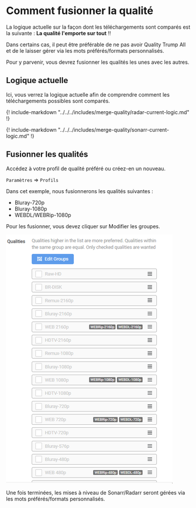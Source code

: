 # Comment fusionner la qualité

La logique actuelle sur la façon dont les téléchargements sont comparés est la suivante : **La qualité l'emporte sur tout** :bangbang:

Dans certains cas, il peut être préférable de ne pas avoir Quality Trump All et de le laisser gérer via les mots préférés/formats personnalisés.

Pour y parvenir, vous devrez fusionner les qualités les unes avec les autres.

## Logique actuelle

Ici, vous verrez la logique actuelle afin de comprendre comment les téléchargements possibles sont comparés.

{! include-markdown "../../../includes/merge-quality/radar-current-logic.md" !}
<!-- --8<-- "includes/merge-quality/radar-current-logic.md" -->

{! include-markdown "../../../includes/merge-quality/sonarr-current-logic.md" !}
<!-- --8<-- "includes/merge-quality/sonarr-current-logic.md" -->

## Fusionner les qualités

Accédez à votre profil de qualité préféré ou créez-en un nouveau.

`Paramètres` => `Profils`

Dans cet exemple, nous fusionnerons les qualités suivantes :

- Bluray-720p
- Bluray-1080p
- WEBDL/WEBRip-1080p

Pour les fusionner, vous devez cliquer sur Modifier les groupes.

![!Fusionner les qualités](images/merge.gif)

Une fois terminées, les mises à niveau de Sonarr/Radarr seront gérées via les mots préférés/formats personnalisés.

